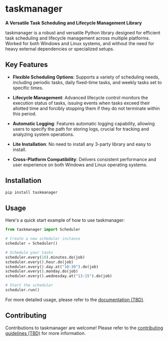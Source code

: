 # taskmanager

**A Versatile Task Scheduling and Lifecycle Management Library**

taskmanager is a robust and versatile Python library designed for efficient task scheduling and lifecycle management across multiple platforms. Worked for both Windows and Linux systems, and without the need for heavy external dependencies or specialized setups.

## Key Features

- **Flexible Scheduling Options**: Supports a variety of scheduling needs, including periodic tasks, daily fixed-time tasks, and weekly tasks set to specific times.

- **Lifecycle Management**: Advanced lifecycle control monitors the execution status of tasks, issuing events when tasks exceed their allotted time and forcibly stopping them if they do not terminate within this period.

- **Automatic Logging**: Features automatic logging capability, allowing users to specify the path for storing logs, crucial for tracking and analyzing system operations.

- **Lite Installation**: No need to install any 3-party library and easy to install.

- **Cross-Platform Compatibility**: Delivers consistent performance and user experience on both Windows and Linux operating systems.

## Installation

```bash
pip install taskmanager
```

## Usage
Here's a quick start example of how to use taskmanager:

```python
from taskmanager import Scheduler

# Create a new scheduler instance
scheduler = Scheduler()

# Schedule your tasks
scheduler.every(10).minutes.do(job)
scheduler.every().hour.do(job)
scheduler.every().day.at("10:30").do(job)
scheduler.every().monday.do(job)
scheduler.every().wednesday.at("13:15").do(job)

# Start the scheduler
scheduler.run()
```

For more detailed usage, please refer to the [documentation (TBD)]().

## Contributing
Contributions to taskmanager are welcome! Please refer to the [contributing guidelines (TBD)]() for more information.

